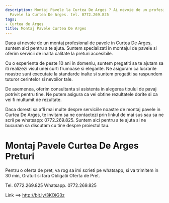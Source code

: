 ```yaml
---
description: Montaj Pavele la Curtea De Arges ? Ai nevoie de un profesionist in Montaj
  Pavele la Curtea De Arges. tel. 0772.269.825
tags:
- Curtea de Arges
title: Montaj Pavele Curtea De Arges
---
```



Daca ai nevoie de un montaj profesional de pavele in Curtea De Arges, suntem aici pentru a te ajuta. Suntem specializati in montajul de pavele si oferim servicii de inalta calitate la preturi accesibile. 

Cu o experienta de peste 10 ani in domeniu, suntem pregatiti sa te ajutam sa iti realizezi visul unei curti frumoase si elegante. Ne asiguram ca lucrarile noastre sunt executate la standarde inalte si suntem pregatiti sa raspundem tuturor cerintelor si nevoilor tale.

De asemenea, oferim consultanta si asistenta in alegerea tipului de pavaj potrivit pentru tine. Ne putem asigura ca vei obtine rezultatele dorite si ca vei fi multumit de rezultate.

Daca doresti sa afli mai multe despre serviciile noastre de montaj pavele in Curtea De Arges, te invitam sa ne contactezi prin linkul de mai sus sau sa ne scrii pe whatsapp: 0772.269.825. Suntem aici pentru a te ajuta si ne bucuram sa discutam cu tine despre proiectul tau.

# Montaj Pavele Curtea De Arges Preturi
Pentru o oferta de pret, va rog sa imi scrieti pe whatsapp, si va trimitem in 30 min, Gratuit si fara Obligatii Oferta de Pret.

Tel. 0772.269.825
Whatsapp. 0772.269.825

Link ==> http://bit.ly/3KOiG3z